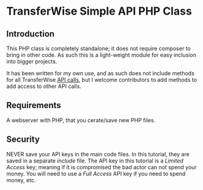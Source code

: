 # TransferWise Simple API PHP Class

## Introduction
This PHP class is completely standalone; it does not require composer to bring in other code. As such this is a light-weight module for easy inclusion into bigger projects.

It has been written for my own use, and as such does not include methods for all TransferWise [API calls](https://api-docs.transferwise.com/#transferwise-api), but I welcome contributors to add methods to add access to other API calls.

## Requirements
A webserver with PHP, that you cerate/save new PHP files.

## Security
NEVER save your API keys in the main code files. In this tutorial, they are saved in a separate *include* file. The API key in this tutorial is a *Limited Access* key; meaning if it is compromised the bad actor can not spend your money. You will need to use a *Full Access* API key if you need to spend money, etc.



